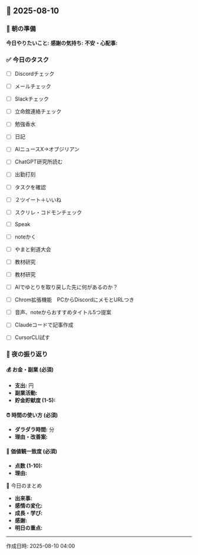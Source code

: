 ## 📅 2025-08-10

### 🌅 朝の準備
**今日やりたいこと:** 
**感謝の気持ち:** 
**不安・心配事:** 

### ✅ 今日のタスク
- [ ] Discordチェック
- [ ] メールチェック
- [ ] Slackチェック
- [ ] 立命館連絡チェック
- [ ] 勉強香水
- [ ] 日記
- [ ] AIニュースX→オブジリアン
- [ ] ChatGPT研究所読む
- [ ] 出勤打刻
- [ ] タスクを確認
- [ ] ２ツイート＋いいね
- [ ] スクリレ・コドモンチェック
- [ ] Speak
- [ ] noteかく
- [ ] やまと剣道大会
- [ ] 教材研究
- [ ] 教材研究
- [ ] AIでゆとりを取り戻した先に何があるのか？
- [ ] Chrom拡張機能　PCからDiscordにメモとURLつき
- [ ] 音声、noteからおすすめタイトル5つ提案
- [ ] Claudeコードで記事作成
- [ ] CursorCLI試す


### 🌙 夜の振り返り

#### 💰 お金・副業 (必須)
- **支出:** 円
- **副業活動:** 
- **貯金貯献度 (1-5):** 

#### ⏰ 時間の使い方 (必須)
- **ダラダラ時間:** 分
- **理由・改善案:** 

#### 🎯 価値観一致度 (必須)
- **点数 (1-10):** 
- **理由:** 

📝 今日のまとめ
- **出来事:** 
- **感情の変化:** 
- **成長・学び:** 
- **感謝:** 
- **明日の重点:** 

---
作成日時: 2025-08-10 04:00